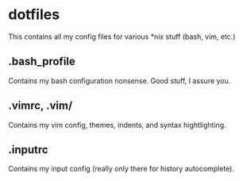 dotfiles
========

This contains all my config files for various \*nix stuff (bash, vim, etc.)

.bash\_profile
-------------

Contains my bash configuration nonsense. Good stuff, I assure you. 

.vimrc, .vim/
-------------

Contains my vim config, themes, indents, and syntax hightlighting.

.inputrc
--------

Contains my input config (really only there for history autocomplete).
